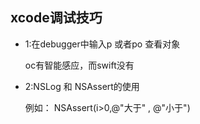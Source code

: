 ## xcode调试技巧

-	1:在debugger中输入p 或者po 查看对象
	
	oc有智能感应，而swift没有

-	2:NSLog 和 NSAssert的使用

	例如： NSAssert(i>0,@"大于" , @"小于")
